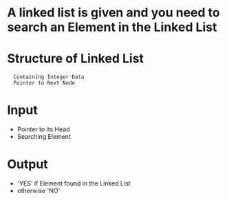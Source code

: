 # A linked list is given and you need to search an Element in the Linked List

# Structure of Linked List

```
  Containing Integer Data
  Pointer to Next Node
```

# Input

- Pointer to its Head
- Searching Element

# Output

- 'YES' if Element found in the Linked List
- otherwise 'NO'


